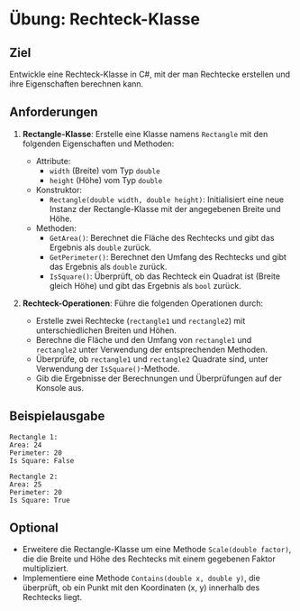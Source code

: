 # Übung: Rechteck-Klasse

## Ziel
Entwickle eine Rechteck-Klasse in C#, mit der man Rechtecke erstellen und ihre Eigenschaften berechnen kann.

## Anforderungen
1. **Rectangle-Klasse**: Erstelle eine Klasse namens `Rectangle` mit den folgenden Eigenschaften und Methoden:
   - Attribute:
     - `width` (Breite) vom Typ `double`
     - `height` (Höhe) vom Typ `double`
   - Konstruktor:
     - `Rectangle(double width, double height)`: Initialisiert eine neue Instanz der Rectangle-Klasse mit der angegebenen Breite und Höhe.
   - Methoden:
     - `GetArea()`: Berechnet die Fläche des Rechtecks und gibt das Ergebnis als `double` zurück.
     - `GetPerimeter()`: Berechnet den Umfang des Rechtecks und gibt das Ergebnis als `double` zurück.
     - `IsSquare()`: Überprüft, ob das Rechteck ein Quadrat ist (Breite gleich Höhe) und gibt das Ergebnis als `bool` zurück.

2. **Rechteck-Operationen**: Führe die folgenden Operationen durch:
   - Erstelle zwei Rechtecke (`rectangle1` und `rectangle2`) mit unterschiedlichen Breiten und Höhen.
   - Berechne die Fläche und den Umfang von `rectangle1` und `rectangle2` unter Verwendung der entsprechenden Methoden.
   - Überprüfe, ob `rectangle1` und `rectangle2` Quadrate sind, unter Verwendung der `IsSquare()`-Methode.
   - Gib die Ergebnisse der Berechnungen und Überprüfungen auf der Konsole aus.

## Beispielausgabe
```
Rectangle 1:
Area: 24
Perimeter: 20
Is Square: False

Rectangle 2:
Area: 25
Perimeter: 20
Is Square: True
```

## Optional
- Erweitere die Rectangle-Klasse um eine Methode `Scale(double factor)`, die die Breite und Höhe des Rechtecks mit einem gegebenen Faktor multipliziert.
- Implementiere eine Methode `Contains(double x, double y)`, die überprüft, ob ein Punkt mit den Koordinaten (x, y) innerhalb des Rechtecks liegt.